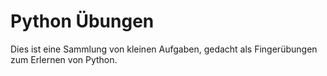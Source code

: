 # Python Übungen

Dies ist eine Sammlung von kleinen Aufgaben, gedacht als
Fingerübungen zum Erlernen von Python.


```{tableofcontents}
```
